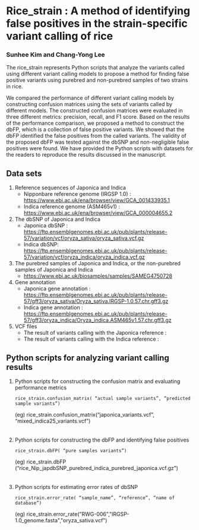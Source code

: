 # Rice_strain : A method of identifying false positives in the strain-specific variant calling of rice    
### Sunhee Kim and Chang-Yong Lee    
The rice_strain represents Python scripts that analyze the variants called using different variant calling models to propose a method for finding false positive variants using purebred and non-purebred samples of two strains in rice.    

We compared the performance of different variant calling models by constructing confusion matrices using the sets of variants called by different models. The constructed confusion matrices were evaluated in three different metrics: precision, recall, and F1 score. Based on the results of the performance comparison, we proposed a method to construct the dbFP, which is a collection of false positive variants. We showed that the dbFP identified the false positives from the called variants. The validity of the proposed dbFP was tested against the dbSNP and non-negligible false positives were found. We have provided the Python scripts with datasets for the readers to reproduce the results discussed in the manuscript.    

## Data sets
1.	Reference sequences of Japonica and Indica
    - Nipponbare reference genome (IRGSP 1.0) : https://www.ebi.ac.uk/ena/browser/view/GCA_001433935.1
    - Indica reference genome (ASM465v1) : https://www.ebi.ac.uk/ena/browser/view/GCA_000004655.2
2.	The dbSNP of Japonica and Indica
    - Japonica dbSNP : https://ftp.ensemblgenomes.ebi.ac.uk/pub/plants/release-57/variation/vcf/oryza_sativa/oryza_sativa.vcf.gz
    - Indica dbSNP: https://ftp.ensemblgenomes.ebi.ac.uk/pub/plants/release-57/variation/vcf/oryza_indica/oryza_indica.vcf.gz
3. 	The purebred samples of Japonica and Indica, or the non-purebred samples of Japonica and Indica
    - https://www.ebi.ac.uk/biosamples/samples/SAMEG4750728
4. Gene annotation
    - Japonica gene annotation : https://ftp.ensemblgenomes.ebi.ac.uk/pub/plants/release-57/gff3/oryza_sativa/Oryza_sativa.IRGSP-1.0.57.chr.gff3.gz
    - Indica gene annotation  : https://ftp.ensemblgenomes.ebi.ac.uk/pub/plants/release-57/gff3/oryza_indica/Oryza_indica.ASM465v1.57.chr.gff3.gz
6.	VCF files
    - The result of variants calling with the Japonica reference :
    - The result of variants calling with the Indica reference : 


## Python scripts for analyzing variant calling results
1. Python scripts for constructing the confusion matrix and evaluating performance metrics    
    ```
   rice_strain.confusion_matrix( “actual sample variants”, “predicted sample variants”)
    ```
   (eg) rice_strain.confusion_matrix(“japonica_variants.vcf”, “mixed_indica25_variants.vcf”)
<br><br><br>
2. Python scripts for constructing the dbFP and identifying false positives    
    ```
    rice_strain.dbFP( “pure samples variants”)
    ```
    (eg) rice_strain.dbFP (“rice_Nip_japdbSNP_purebred_indica_purebred_japonica.vcf.gz”)
<br><br><br>
3. Python scripts for estimating error rates of dbSNP     
    ```
    rice_strain.error_rate( “sample_name”, “reference”, “name of database”)
    ```
    (eg) rice_strain.error_rate("RWG-006","IRGSP-1.0_genome.fasta","oryza_sativa.vcf")
